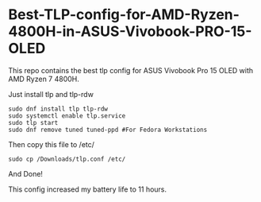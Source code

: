 # Best-TLP-config-for-AMD-Ryzen-4800H-in-ASUS-Vivobook-PRO-15-OLED
This repo contains the best tlp config for ASUS Vivobook Pro 15 OLED with AMD Ryzen 7 4800H.

Just install tlp and tlp-rdw
```
sudo dnf install tlp tlp-rdw
sudo systemctl enable tlp.service
sudo tlp start
sudo dnf remove tuned tuned-ppd #For Fedora Workstations
```
Then copy this file to /etc/
```
sudo cp /Downloads/tlp.conf /etc/
```
And Done!

This config increased my battery life to 11 hours.
